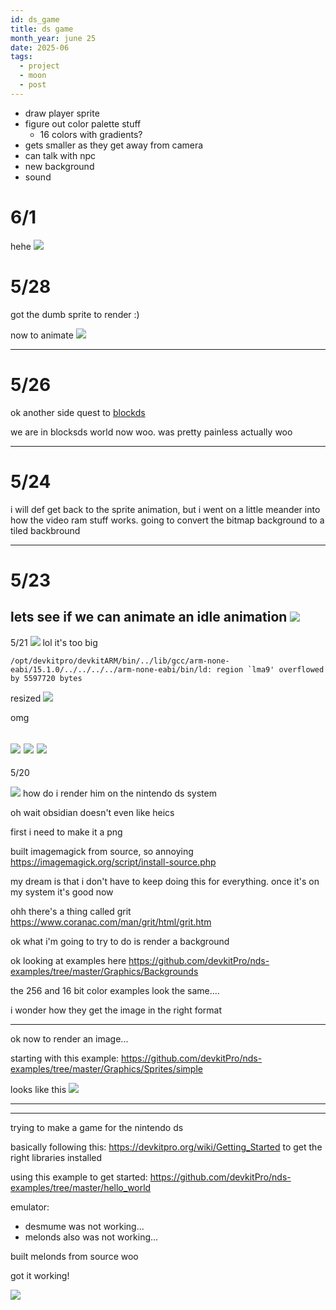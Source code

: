 ```yaml
---
id: ds_game
title: ds game
month_year: june 25
date: 2025-06
tags:
  - project
  - moon
  - post
---
```

* draw player sprite
* figure out color palette stuff
	* 16 colors with gradients?
* gets smaller as they get away from camera
* can talk with npc
* new background
* sound


# 6/1
hehe
![](../../files/images/Kooha-2025-06-01-17-33-42.gif)

# 5/28

got the dumb sprite to render :)

now to animate
![](../../files/images/Peek%202025-05-28%2019-21.gif)


---
# 5/26
ok another side quest to [blockds](https://blocksds.skylyrac.net/docs/)

we are in blocksds world now woo. was pretty painless actually woo

---
# 5/24
i will def get back to the sprite animation, but i went on a little meander into how the video ram stuff works.  going to convert the bitmap background to a tiled backbround

---
# 5/23

lets see if we can animate an idle animation
![](../../files/images/robert.png)
---
5/21
![](../../files/images/chickenwing.png)
lol it's too big

```
/opt/devkitpro/devkitARM/bin/../lib/gcc/arm-none-eabi/15.1.0/../../../../arm-none-eabi/bin/ld: region `lma9' overflowed by 5597720 bytes
```

resized
![](../../files/images/resized1.png)

omg

![](../../files/images/Peek%202025-05-21%2018-51.gif)
![](../../files/images/Peek%202025-05-21%2019-15.gif)
![](../../files/images/Peek%202025-05-21%2019-45.gif)
---
5/20

![](../../files/images/IMG_5704.heic)
how do i render him on the nintendo ds system

oh wait obsidian doesn't even like heics

first i need to make it a png

built imagemagick from source, so annoying <https://imagemagick.org/script/install-source.php>

my dream is that i don't have to keep doing this for everything. once it's on my system it's good now

ohh there's a thing called grit <https://www.coranac.com/man/grit/html/grit.htm>


ok what i'm going to try to do is render a background

ok looking at examples here <https://github.com/devkitPro/nds-examples/tree/master/Graphics/Backgrounds>

the 256 and 16 bit color examples look the same....

i wonder how they get the image in the right format

---

ok now to render an image...

starting with this example: <https://github.com/devkitPro/nds-examples/tree/master/Graphics/Sprites/simple>

looks like this
![](../../files/images/Pasted%20image%2020250511195327.png)

---
---

trying to make a game for the nintendo ds

basically following this: <https://devkitpro.org/wiki/Getting_Started> to get the right libraries installed

using this example to get started: <https://github.com/devkitPro/nds-examples/tree/master/hello_world>

emulator:
- desmume was not working...
- melonds also was not working...

built melonds from source woo

got it working!

![](../../files/images/Pasted%20image%2020250511191539.png)

